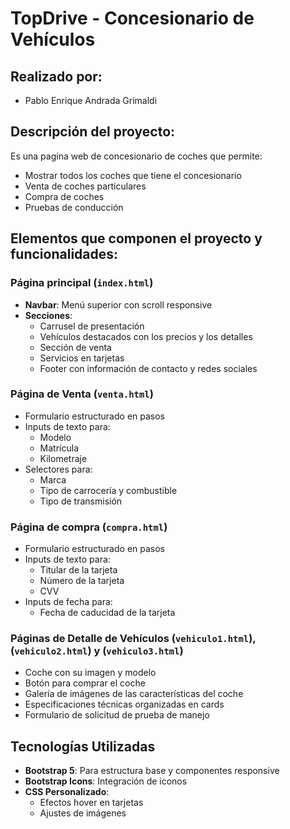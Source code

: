 # TopDrive - Concesionario de Vehículos

## Realizado por: 
- Pablo Enrique Andrada Grimaldi

## Descripción del proyecto: 
Es una pagina web de concesionario de coches que permite: 
- Mostrar todos los coches que tiene el concesionario
- Venta de coches particulares
- Compra de coches
- Pruebas de conducción

## Elementos que componen el proyecto y funcionalidades:
### Página principal (`index.html`)
- **Navbar**: Menú superior con scroll responsive
- **Secciones**:
  - Carrusel de presentación 
  - Vehículos destacados con los precios y los detalles
  - Sección de venta 
  - Servicios en tarjetas 
  - Footer con información de contacto y redes sociales

### Página de Venta (`venta.html`)
- Formulario estructurado en pasos
- Inputs de texto para:
  - Modelo
  - Matrícula
  - Kilometraje
- Selectores para:
  - Marca
  - Tipo de carrocería y combustible
  - Tipo de transmisión

### Página de compra (`compra.html`)
- Formulario estructurado en pasos
- Inputs de texto para: 
  - Titular de la tarjeta
  - Número de la tarjeta
  - CVV
- Inputs de fecha para: 
  - Fecha de caducidad de la tarjeta

### Páginas de Detalle de Vehículos (`vehiculo1.html`), (`vehiculo2.html`) y (`vehiculo3.html`)
- Coche con su imagen y modelo
- Botón para comprar el coche
- Galería de imágenes de las características del coche
- Especificaciones técnicas organizadas en cards
- Formulario de solicitud de prueba de manejo

## Tecnologías Utilizadas
- **Bootstrap 5**: Para estructura base y componentes responsive
- **Bootstrap Icons**: Integración de iconos 
- **CSS Personalizado**:
  - Efectos hover en tarjetas 
  - Ajustes de imágenes 
